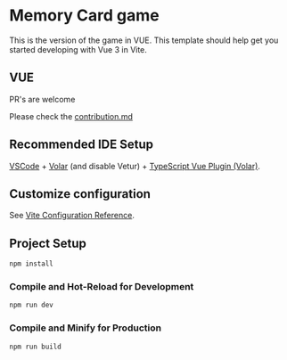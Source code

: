 # Memory Card game

This is the version of the game in VUE.
This template should help get you started developing with Vue 3 in Vite.

## VUE

PR's are welcome


Please check the [contribution.md](https://github.com/GeraAlcantara/cards-memory-game/blob/main/CONTRIBUTING.md)


## Recommended IDE Setup

[VSCode](https://code.visualstudio.com/) + [Volar](https://marketplace.visualstudio.com/items?itemName=Vue.volar) (and disable Vetur) + [TypeScript Vue Plugin (Volar)](https://marketplace.visualstudio.com/items?itemName=Vue.vscode-typescript-vue-plugin).

## Customize configuration

See [Vite Configuration Reference](https://vitejs.dev/config/).

## Project Setup

```sh
npm install
```

### Compile and Hot-Reload for Development

```sh
npm run dev
```

### Compile and Minify for Production

```sh
npm run build
```
